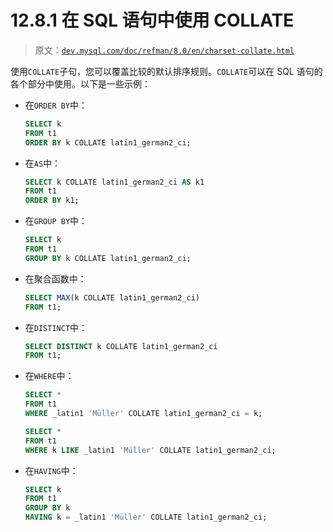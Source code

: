 # 12.8.1 在 SQL 语句中使用 COLLATE

> 原文：[`dev.mysql.com/doc/refman/8.0/en/charset-collate.html`](https://dev.mysql.com/doc/refman/8.0/en/charset-collate.html)

使用`COLLATE`子句，您可以覆盖比较的默认排序规则。`COLLATE`可以在 SQL 语句的各个部分中使用。以下是一些示例：

+   在`ORDER BY`中：

    ```sql
    SELECT k
    FROM t1
    ORDER BY k COLLATE latin1_german2_ci;
    ```

+   在`AS`中：

    ```sql
    SELECT k COLLATE latin1_german2_ci AS k1
    FROM t1
    ORDER BY k1;
    ```

+   在`GROUP BY`中：

    ```sql
    SELECT k
    FROM t1
    GROUP BY k COLLATE latin1_german2_ci;
    ```

+   在聚合函数中：

    ```sql
    SELECT MAX(k COLLATE latin1_german2_ci)
    FROM t1;
    ```

+   在`DISTINCT`中：

    ```sql
    SELECT DISTINCT k COLLATE latin1_german2_ci
    FROM t1;
    ```

+   在`WHERE`中：

    ```sql
    SELECT *
    FROM t1
    WHERE _latin1 'Müller' COLLATE latin1_german2_ci = k;
    ```

    ```sql
    SELECT *
    FROM t1
    WHERE k LIKE _latin1 'Müller' COLLATE latin1_german2_ci;
    ```

+   在`HAVING`中：

    ```sql
    SELECT k
    FROM t1
    GROUP BY k
    HAVING k = _latin1 'Müller' COLLATE latin1_german2_ci;
    ```
